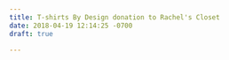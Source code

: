 ```yaml
---
title: T-shirts By Design donation to Rachel's Closet
date: 2018-04-19 12:14:25 -0700
draft: true

---
```

